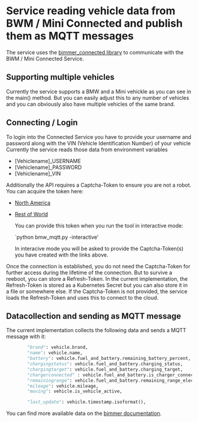 # Service reading vehicle data from BWM / Mini Connected and publish them as MQTT messages

The service uses the [bimmer_connected library](https://github.com/bimmerconnected/bimmer_connected) to communicate with the BWM / Mini Connected Service.

## Supporting multiple vehicles
Currently the service supports a BMW and a Mini vehickle as you can see in the main() method.
But you can easily adjust this to any number of vehicles and you can obviously also have multiple vehicles of the same brand.

## Connecting / Login
To login into the Connected Service you have to provide your username and password along with the VIN (Vehicle Identification Number) of your vehicle
Currently the service reads those data from environment variables 
- [Vehiclename]_USERNAME
- [Vehiclename]_PASSWORD
- [Vehiclename]_VIN

Additionally the API requires a Captcha-Token to ensure you are not a robot. You can acquire the token here:
- [North America](https://bimmer-connected.readthedocs.io/en/stable/captcha/north_america.html)
- [Rest of World](https://bimmer-connected.readthedocs.io/en/stable/captcha/rest_of_world.html)

  You can provide this token when you run the tool in interactive mode:

  `python bmw_mqtt.py -interactive'

  In interacive mode you will be asked to provide the Captcha-Token(s) you have created with the links above. 

Once the connection is established, you do not need the Captcha-Token for further access during the lifetime of the connection. But to survive a reeboot, you can store a Refresh-Token. In the current implementation, the Refresh-Token is stored as a Kubernetes Secret but you can also store it in a file or somewhere else. If the Captcha-Token is not provided, the service loads the Refresh-Token and uses this to connect to the cloud.

## Datacollection and sending as MQTT message
The current implementation collects the following data and sends a MQTT message with it:

``` python
        "brand": vehicle.brand,
        "name": vehicle.name,
        "battery": vehicle.fuel_and_battery.remaining_battery_percent,
        "chargingstatus": vehicle.fuel_and_battery.charging_status,
        "chargingtarget": vehicle.fuel_and_battery.charging_target,
        "chargerconnected" : vehicle.fuel_and_battery.is_charger_connected,
        "remainingrange": vehicle.fuel_and_battery.remaining_range_electric,
        "mileage": vehicle.mileage,
        "moving": vehicle.is_vehicle_active,

        "last_update": vehicle.timestamp.isoformat(),
```

You can find more available data on the [bimmer documentation](https://bimmer-connected.readthedocs.io/en/stable/module/vehicle.html).
